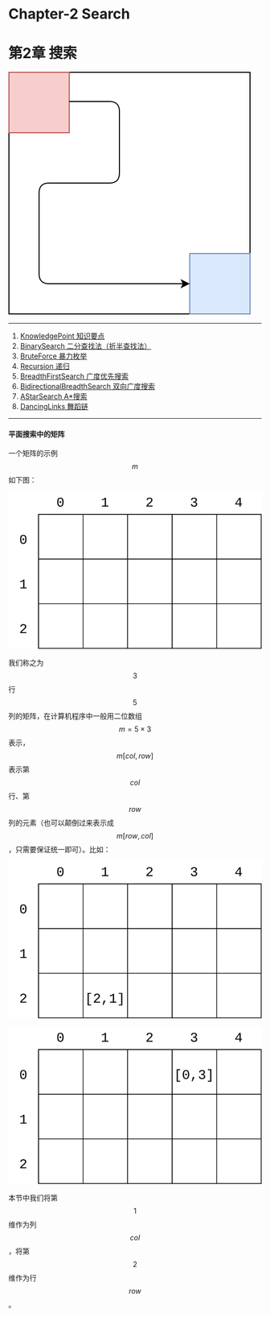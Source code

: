 # Chapter-2 Search
# 第2章 搜索

![Search.svg](res/Search.svg)

--------

1. [KnowledgePoint 知识要点](KnowledgePoint/README.md)
2. [BinarySearch 二分查找法（折半查找法）](BinarySearch/README.md)
3. [BruteForce 暴力枚举](BruteForce/README.md)
4. [Recursion 递归](Recursion/README.md)
5. [BreadthFirstSearch 广度优先搜索](BreadthFirstSearch/README.md)
6. [BidirectionalBreadthSearch 双向广度搜索](BidirectionalBreadthSearch/README.md)
7. [AStarSearch A\*搜索](AStarSearch/README.md)
8. [DancingLinks 舞蹈链](DancingLinks/README.md)

--------

#### 平面搜索中的矩阵

一个矩阵的示例$$ m $$如下图：

![KnowledgePoint1.svg](res/KnowledgePoint1.svg)

我们称之为$$ 3 $$行$$ 5 $$列的矩阵，在计算机程序中一般用二位数组$$ m = 5 \times 3 $$表示，$$ m[col, row] $$表示第$$ col $$行、第$$ row $$列的元素（也可以颠倒过来表示成$$ m[row, col] $$，只需要保证统一即可）。比如：

![KnowledgePoint2.svg](res/KnowledgePoint2.svg)

![KnowledgePoint3.svg](res/KnowledgePoint3.svg)

本节中我们将第$$ 1 $$维作为列$$ col $$，将第$$ 2 $$维作为行$$ row $$。

